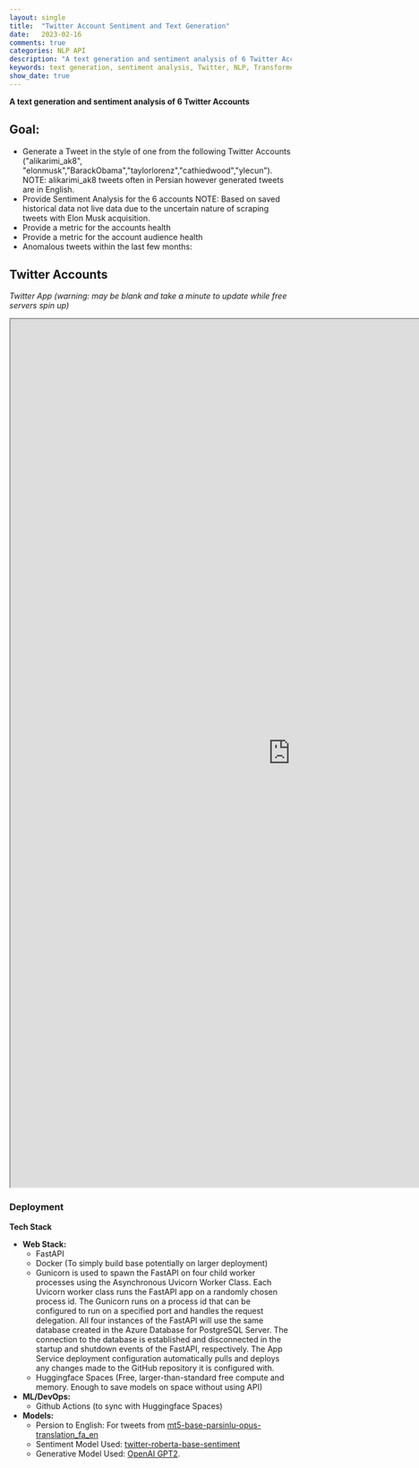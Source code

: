 ```yaml
---
layout: single
title:  "Twitter Account Sentiment and Text Generation"
date:   2023-02-16
comments: true
categories: NLP API
description: "A text generation and sentiment analysis of 6 Twitter Accounts"
keywords: text generation, sentiment analysis, Twitter, NLP, Transformers, HuggingFace, RESTful API
show_date: true
---
```


**A text generation and sentiment analysis of 6 Twitter Accounts**

## Goal:
* Generate a Tweet in the style of one from the following Twitter Accounts ("alikarimi_ak8", "elonmusk","BarackObama","taylorlorenz","cathiedwood","ylecun"). NOTE: alikarimi_ak8 tweets often in Persian however generated tweets are in English.
* Provide Sentiment Analysis for the 6 accounts NOTE: Based on saved historical data not live data due to the uncertain nature of scraping tweets with Elon Musk acquisition. 
* Provide a metric for the accounts health
* Provide a metric for the account audience health
* Anomalous tweets within the last few months:


## Twitter Accounts 
*Twitter App (warning: may be blank and take a minute to update while free servers spin up)*
<div style="text-center;">
    <iframe src="https://aus10powell-twitteraccounts.hf.space"
            frameborder="100"
            width="1000"
            height="1550">
    </iframe>
</div>

### Deployment
**Tech Stack**

* **Web Stack:**
  * FastAPI
  * Docker (To simply build base potentially on larger deployment)
  * Gunicorn is used to spawn the FastAPI on four child worker processes using the Asynchronous Uvicorn Worker Class. Each Uvicorn worker class runs the FastAPI app on a randomly chosen process id. The Gunicorn runs on a process id that can be configured to run on a specified port and handles the request delegation. All four instances of the FastAPI will use the same database created in the Azure Database for PostgreSQL Server. The connection to the database is established and disconnected in the startup and shutdown events of the FastAPI, respectively. The App Service deployment configuration automatically pulls and deploys any changes made to the GitHub repository it is configured with.
  * Huggingface Spaces (Free, larger-than-standard free compute and memory. Enough to save models on space without using API)
* **ML/DevOps:**
  * Github Actions (to sync with Huggingface Spaces)
* **Models:**
  * Persion to English: For tweets from [mt5-base-parsinlu-opus-translation_fa_en](https://huggingface.co/persiannlp/mt5-base-parsinlu-opus-translation_fa_en)
  * Sentiment Model Used: [twitter-roberta-base-sentiment](https://huggingface.co/cardiffnlp/twitter-roberta-base-sentiment)
  * Generative Model Used: [OpenAI GPT2](https://huggingface.co/transformers/v4.4.2/model_doc/gpt2.html). 


<!-- # Notes:
* 04/26/2023:
  * Trained 2 accounts models
  * Buit response in index.html to generate one response from those 2 accounts
  * Investigated (potentially) hosting the site on huggingface spaces
  * Investigated (potentiallu) hosting models on huggingface to pull into site
  * NOTE: Account alikarimi_ak8 was particularily tricky as most/all tweets are written in Persian for which there is few translation apis freely available. I wound up using a huggingface library and dealing with some interesting emoji issues.
* 04/27/23:
  * TODO:
    * Train the rest of account models
      * Train english models
      * Train Persian to text model
      * resolve model names based of handles
    * Create sentiment dataset for all accounts using huggingface scraper from historical data until now and display in Altair.
    * Summarization:
      * Reformate old code and eliminate unnecessary code
      * Decide on next steps as far as necessary 
  * COMPLETED:
    * Created a model for each account
    * Enabled translation for the Persion account
* 05/02/23
  * COMPLETED:
    * Successfully uploaded hugginface model to hugginface model hub in order to enable api from webpage to the hosted site at huggingface avoiding storage of models on webpage.
* 05/06/23
  * COMPLETED:
    * Successfully tested a hosted app as a RESTful API endpoint for all the trained GPT2 models. Main positive take-away from this is that the file requirements 
    * Learned that HuggingFace Spaces doesn't allow function call to pass through URLs with their free space...or at least it is difficult to. Using a POST request is better.
  * TODO:
    * Investigate as to whether there is a app structure that can be flexible in deployment to either Azure or Huggingface spaces

* 05/08/23
  * COMPLETED:
    * Test whether the app can be hit with a RESTful call from another hosted site...on hugginface I suppose. It seems the spaces on Huggingface on distributed and need to run on Docker if departing from the strict format they have for static.
* 05/09/23
  * COMPLETED:
    * NOTE: It became too much to try and manage Docker as well as dealing with app when working with Azure Web Services, however the switch to Huggingface for the relative great utilization of their space makes Docker make more sense. For the generall use-case of trying to update and showcase personal projects that are not going to be leaking money, Docker does seem to be the way to go. You don't need to build a ton of images locally either. Just perhaps when you're trouble-shooting a Docker specific issue.
* 05/10/23
  * TODO:
    * Technical:
      * Having Huggingface spaces pull from the github page...or at least be automated.
    * Code within page:
      * Resolve visual issues with displaying notebook html within the page
      * Decide what should actually be displayed in the notebook
        * Sentiment analysis on the four accounts
    * Extra features:
      * Sentiment: Display a sentiment score on the generated response
      * Display a summary of the generated response. NOTE: this would fit in well with the tweet analysis over time.
      *  
* 05/12/23
  * COMPLETED:
    * Somewhat justified display on Markdown page
    * Adjusted color-schemes and display of sentiments
    * Started again on summarization of tweets:
      * Reduce a long list of tweets down enough to run a deep learning summarizer on it

* 05/14/23:
  * COMPLETED:
    * Potentially tracked down one issue with the hugging face regarding why the response was not being generated.

* 05/15/23:
  * Completed index.html for returning tweets
  * added tweepy integration for returning specific tweets along with javascript callbacks.
  * TODO:
    * Reformate generate a reply...it doesn't make sense to be at the top

* 05/20/23
  * Completed refactoring of some old summarization and examples.ipynb code
  * Verified that additional information and metrics can be pulled for the tweets

* 06/01/23
  * COMPLETED:
    * Implemented sentiment score on table returned
    * Implemented Persian translation column to return if account was Persian text

* 06/02/23
  * COMPLETED:
    * Initial distributions for evaluating a good "account health" metric. 
    * 
* 06/03/23
  * COMPLETED:
    * moved spacy embeddings load to app start
    * Fixed the issue of reply not being generated

* 06/05/23
  * Account Health Metric:
    * "positives" * "likes":
      * Normalized to compare different "health" for different accunts
      * Reasonable metric for how engaged audience is with tweets that are positive messaging. May speak more to th
  * Audience Health Metric:
      -->
